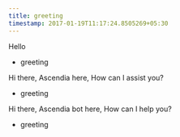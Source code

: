 ```yaml
---
title: greeting
timestamp: 2017-01-19T11:17:24.8505269+05:30
---
```


Hello
* greeting

Hi there, Ascendia here, How can I assist you?
* greeting

Hi there, Ascendia bot here, How can I help you?
* greeting
